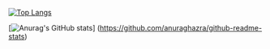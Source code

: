 [![Top Langs](https://github-readme-stats.vercel.app/api/top-langs/?username={omochi1224}
)](https://github.com/anuraghazra/github-readme-stats)

[![Anurag's GitHub stats](https://github-readme-stats.vercel.app/api?username={omochi1224})]
(https://github.com/anuraghazra/github-readme-stats)

